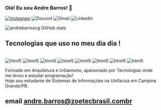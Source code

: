 

### Olá! Eu sou Andre Barros! 🤚


[![Instagram](https://img.shields.io/badge/Instagram-%23E4405F.svg?style=for-the-badge&logo=Instagram&logoColor=white)](https://www.instagram.com/desenvolvedorpb/)
![Discord](https://img.shields.io/badge/Discord-%235865F2.svg?style=for-the-badge&logo=discord&logoColor=white)
![Gmail](https://img.shields.io/badge/Gmail-D14836?style=for-the-badge&logo=gmail&logoColor=white)
![LinkedIn](https://img.shields.io/badge/linkedin-%230077B5.svg?style=for-the-badge&logo=linkedin&logoColor=white)

![andrebarroscg GitHub stats](https://github-readme-stats.vercel.app/api?username=andrebarroscg&show_icons=true&theme=dracula)

 ## Tecnologias que uso no meu dia dia !


 <div style = "display: inline_block"><br/>

 <img align ="center" alt ="html5" src = "https://img.shields.io/badge/html5-%23E34F26.svg?style=for-the-badge&logo=html5&logoColor=white" /> 
 <img align ="center" alt ="html5" src = "https://img.shields.io/badge/css3-%231572B6.svg?style=for-the-badge&logo=css3&logoColor=white" />
 <img align ="center" alt ="html5" src = "https://img.shields.io/badge/java-%23ED8B00.svg?style=for-the-badge&logo=openjdk&logoColor=white" />
 <img align ="center" alt ="html5" src = "https://img.shields.io/badge/javascript-%23323330.svg?style=for-the-badge&logo=javascript&logoColor=%23F7DF1E"/>
  <img align ="center" alt ="html5" src = "https://img.shields.io/badge/python-3670A0?style=for-the-badge&logo=python&logoColor=ffdd54" />
  <img align ="center" alt ="html5" src = "https://img.shields.io/badge/Android-3DDC84?style=for-the-badge&logo=android&logoColor=white" />
  <img align ="center" alt ="html5" src = "https://img.shields.io/badge/Adobe%20XD-470137?style=for-the-badge&logo=Adobe%20XD&logoColor=#FF61F6"/>  
 <img align ="center" alt ="html5" src = "https://img.shields.io/badge/adobe%20illustrator-%23FF9A00.svg?style=for-the-badge&logo=adobe%20illustrator&logoColor=white" />


Formado em Arquitetura e Urbanismo, apaixonado por Tecnologias onde me levou a estudar programação! <br/> Hoje sou estudante de Sistemas de Informações na Unifacisa em Campina Grande/PB.

## email andre.barros@zoetecbrasil.combr

 </div>
